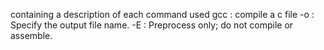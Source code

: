 containing a description of each command used
gcc : compile a c file
	-o : Specify the output file name.
	-E : Preprocess only; do not compile or assemble.

